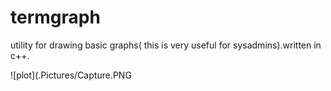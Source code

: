 # termgraph
utility for drawing basic graphs( this is very useful for sysadmins).written in c++.

![plot](.Pictures/Capture.PNG
